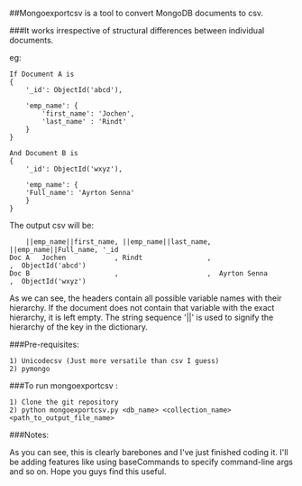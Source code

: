 ##Mongoexportcsv is a tool to convert MongoDB documents to csv.

###It works irrespective of structural differences between individual documents. 

eg: 

    If Document A is
    {
    	'_id': ObjectId('abcd'),
    	
		'emp_name': {
			'first_name': 'Jochen',
			'last_name' : 'Rindt'
		}
    }
    
    And Document B is
    {	
    	'_id': ObjectId('wxyz'),
    	
	 	'emp_name': {
		'Full_name': 'Ayrton Senna'
		}
    }


The output csv will be:

		||emp_name||first_name, ||emp_name||last_name, ||emp_name||Full_name, '_id
	Doc A	Jochen		      , Rindt                ,                      ,  ObjectId('abcd')
	Doc B   	              ,                      ,  Ayrton Senna        ,  ObjectId('wxyz')

As we can see, the headers contain all possible variable names with 
their hierarchy. If the document does not contain that variable with the
exact hierarchy, it is left empty.
The string sequence '||' is used to signify the hierarchy of the
key in the dictionary.

###Pre-requisites:

	1) Unicodecsv (Just more versatile than csv I guess)
	2) pymongo

###To run mongoexportcsv : 

	1) Clone the git repository
	2) python mongoexportcsv.py <db_name> <collection_name> <path_to_output_file_name>

###Notes:

As you can see, this is clearly barebones and I've just finished coding it.
I'll be adding features like using baseCommands to specify command-line args
and so on.
Hope you guys find this useful.
